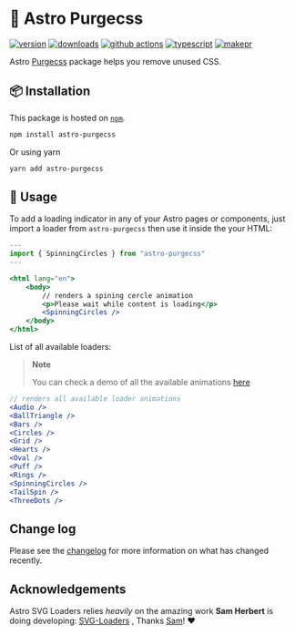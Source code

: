 # 🚀 Astro Purgecss

[![version][version-badge]][npm]
[![downloads][downloads-badge]][npm]
[![github actions][github-actions-badge]][github-actions]
[![typescript][typescript-badge]][typescript]
[![makepr][makepr-badge]][makepr]

Astro [Purgecss](https://purgecss.com/) package helps you remove unused CSS.

## 📦 Installation

This package is hosted on [`npm`][npm].

```bash
npm install astro-purgecss
```

Or using yarn

```bash
yarn add astro-purgecss
```

## 🥑 Usage

To add a loading indicator in any of your Astro pages or components, just import a loader from `astro-purgecss` then use it inside the your HTML:

```jsx index.astro
---
import { SpinningCircles } from "astro-purgecss"
---

<html lang="en">
    <body>
        // renders a spining cercle animation
        <p>Please wait while content is loading</p>
        <SpinningCircles />
    </body>
</html>
```

List of all available loaders:

> **Note**
>
> You can check a demo of all the available animations [here][demo]

```jsx
// renders all available loader animations
<Audio />
<BallTriangle />
<Bars />
<Circles />
<Grid />
<Hearts />
<Oval />
<Puff />
<Rings />
<SpinningCircles />
<TailSpin />
<ThreeDots />
```

## Change log

Please see the [changelog](CHANGELOG.md) for more information on what has changed recently.

## Acknowledgements

Astro SVG Loaders relies _heavily_ on the amazing work **Sam Herbert** is doing developing: [SVG-Loaders][svg-loaders] , Thanks [Sam][sam-herbert]! ❤️

[npm]: https://npmjs.com/package/astro-purgecss
[svg-loaders]: https://github.com/SamHerbert/SVG-Loaders
[sam-herbert]: https://github.com/SamHerbert
[demo]: https://samherbert.net/svg-loaders

<!-- Readme Badges -->

[version-badge]: https://img.shields.io/npm/v/astro-purgecss.svg
[downloads-badge]: https://img.shields.io/npm/dt/astro-purgecss
[github-actions]: https://github.com/codiume/orbit/actions
[github-actions-badge]: https://github.com/codiume/orbit/actions/workflows/node.js.yml/badge.svg
[typescript]: https://www.typescriptlang.org/dt/search?search=astro-purgecss
[typescript-badge]: https://img.shields.io/npm/types/astro-purgecss
[makepr]: https://makeapullrequest.com
[makepr-badge]: https://img.shields.io/badge/PRs-welcome-brightgreen.svg?style=flat-square?style=flat
